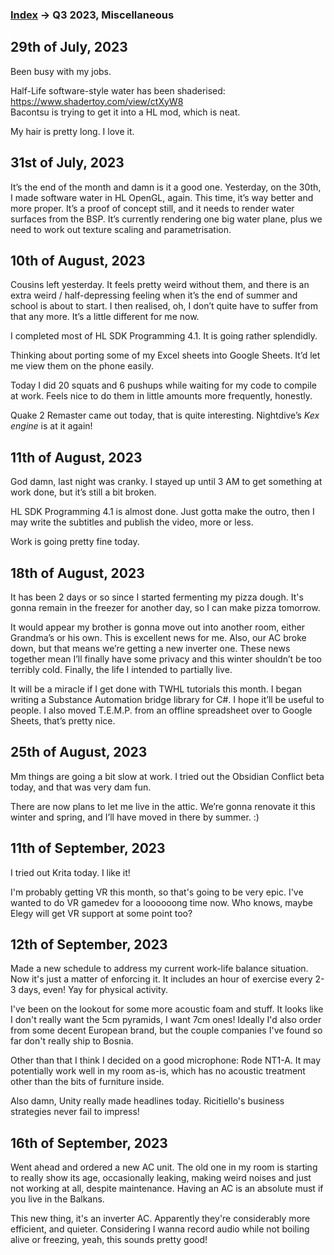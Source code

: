 
### [Index](../README.md) -> Q3 2023, Miscellaneous

## 29th of July, 2023
Been busy with my jobs.

Half-Life software-style water has been shaderised: https://www.shadertoy.com/view/ctXyW8  
Bacontsu is trying to get it into a HL mod, which is neat.

My hair is pretty long. I love it.

## 31st of July, 2023
It’s the end of the month and damn is it a good one. Yesterday, on the 30th, I made software water in HL OpenGL, again. This time, it’s way better and more proper. It’s a proof of concept still, and it needs to render water surfaces from the BSP. It’s currently rendering one big water plane, plus we need to work out texture scaling and parametrisation.

## 10th of August, 2023
Cousins left yesterday. It feels pretty weird without them, and there is an extra weird / half-depressing feeling when it’s the end of summer and school is about to start. I then realised, oh, I don’t quite have to suffer from that any more. It’s a little different for me now.

I completed most of HL SDK Programming 4.1. It is going rather splendidly.

Thinking about porting some of my Excel sheets into Google Sheets. It’d let me view them on the phone easily.

Today I did 20 squats and 6 pushups while waiting for my code to compile at work. Feels nice to do them in little amounts more frequently, honestly.

Quake 2 Remaster came out today, that is quite interesting. Nightdive’s *Kex engine* is at it again!

## 11th of August, 2023
God damn, last night was cranky. I stayed up until 3 AM to get something at work done, but it’s still a bit broken.

HL SDK Programming 4.1 is almost done. Just gotta make the outro, then I may write the subtitles and publish the video, more or less.

Work is going pretty fine today.

## 18th of August, 2023
It has been 2 days or so since I started fermenting my pizza dough. It's gonna remain in the freezer for another day, so I can make pizza tomorrow.

It would appear my brother is gonna move out into another room, either Grandma’s or his own. This is excellent news for me. Also, our AC broke down, but that means we’re getting a new inverter one. These news together mean I’ll finally have some privacy and this winter shouldn’t be too terribly cold. Finally, the life I intended to partially live.

It will be a miracle if I get done with TWHL tutorials this month. I began writing a Substance Automation bridge library for C#. I hope it’ll be useful to people. I also moved T.E.M.P. from an offline spreadsheet over to Google Sheets, that’s pretty nice.

## 25th of August, 2023
Mm things are going a bit slow at work. I tried out the Obsidian Conflict beta today, and that was very dam fun.

There are now plans to let me live in the attic. We’re gonna renovate it this winter and spring, and I’ll have moved in there by summer. :)

## 11th of September, 2023

I tried out Krita today. I like it!

I'm probably getting VR this month, so that's going to be very epic. I've wanted to do VR gamedev for a loooooong time now. Who knows, maybe Elegy will get VR support at some point too?

## 12th of September, 2023

Made a new schedule to address my current work-life balance situation. Now it's just a matter of enforcing it. It includes an hour of exercise every 2-3 days, even! Yay for physical activity.

I've been on the lookout for some more acoustic foam and stuff. It looks like I don't really want the 5cm pyramids, I want 7cm ones! Ideally I'd also order from some decent European brand, but the couple companies I've found so far don't really ship to Bosnia.

Other than that I think I decided on a good microphone: Rode NT1-A. It may potentially work well in my room as-is, which has no acoustic treatment other than the bits of furniture inside.

Also damn, Unity really made headlines today. Ricitiello's business strategies never fail to impress!

## 16th of September, 2023

Went ahead and ordered a new AC unit. The old one in my room is starting to really show its age, occasionally leaking, making weird noises and just not working at all, despite maintenance. Having an AC is an absolute must if you live in the Balkans.

This new thing, it's an inverter AC. Apparently they're considerably more efficient, and quieter. Considering I wanna record audio while not boiling alive or freezing, yeah, this sounds pretty good!
